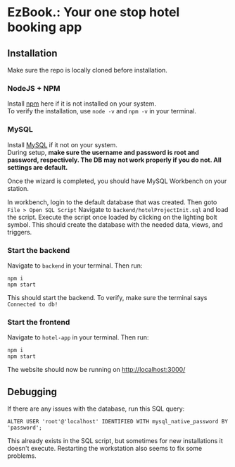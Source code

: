 # EzBook.: Your one stop hotel booking app

## Installation
Make sure the repo is locally cloned before installation.
### NodeJS + NPM
Install [npm](https://nodejs.org/en/download) here if it is not installed on your system.\
To verify the installation, use `node -v` and `npm -v` in your terminal. 

### MySQL
Install [MySQL](https://dev.mysql.com/downloads/installer/) if it not on your system.\
During setup, **make sure the username and password is root and password, respectively. The DB may not work properly if you do not. All settings are default.**

Once the wizard is completed, you should have MySQL Workbench on your station. 

In workbench, login to the default database that was created. Then goto `File > Open SQL Script` Navigate to `backend/hotelProjectInit.sql` and load the script. Execute the script once loaded by clicking on the lighting bolt symbol. This should create the database with the needed data, views, and triggers. 

### Start the backend
Navigate to `backend` in your terminal. Then run:
```
npm i
npm start
```
This should start the backend. To verify, make sure the terminal says `Connected to db!`

### Start the frontend
Navigate to `hotel-app` in your terminal. Then run:
```
npm i
npm start
```

The website should now be running on [http://localhost:3000/](http://localhost:3000/)

## Debugging

If there are any issues with the database, run this SQL query:
```
ALTER USER 'root'@'localhost' IDENTIFIED WITH mysql_native_password BY 'password';
```
This already exists in the SQL script, but sometimes for new installations it doesn't execute. Restarting the workstation also seems to fix some problems. 


